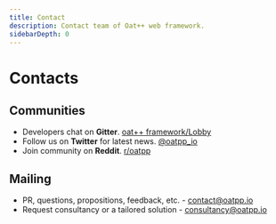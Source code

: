 ```yaml
---
title: Contact
description: Contact team of Oat++ web framework.
sidebarDepth: 0
---
```


# Contacts <seo/>

## Communities

- Developers chat on **Gitter**. [oat++ framework/Lobby](https://gitter.im/oatpp-framework/Lobby)
- Follow us on **Twitter** for latest news. [@oatpp_io](https://twitter.com/oatpp_io)
- Join community on **Reddit**. [r/oatpp](https://www.reddit.com/r/oatpp/)

## Mailing

- PR, questions, propositions, feedback, etc. - [contact@oatpp.io](mailto:contact@oatpp.io)
- Request consultancy or a tailored solution - [consultancy@oatpp.io](mailto:consultancy@oatpp.io)

